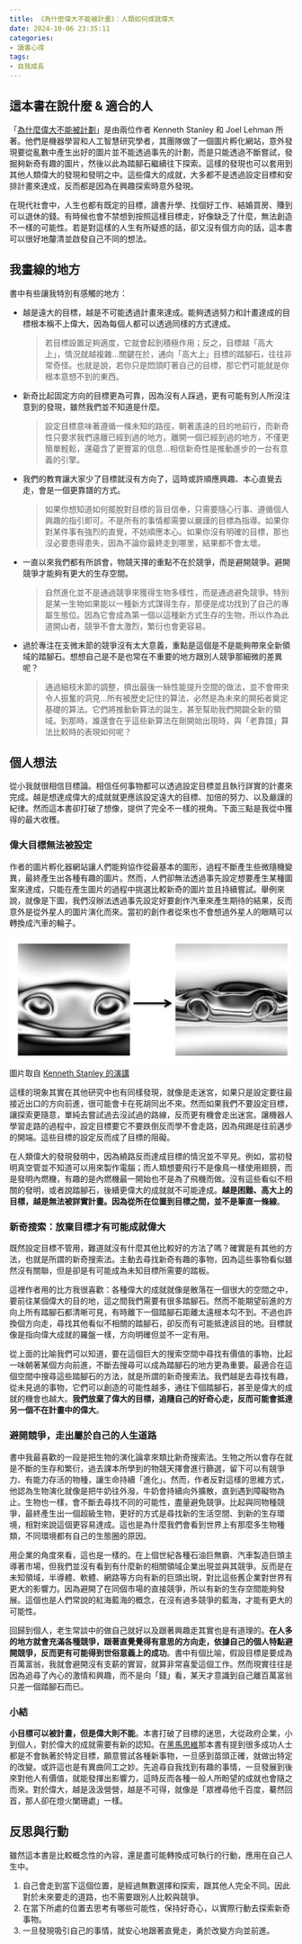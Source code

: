 ```yaml
---
title: 《為什麼偉大不能被計畫》：人類如何成就偉大
date: 2024-10-06 23:35:11
categories:
- 讀書心得
tags:
- 自我成長
---
```

## 這本書在說什麼 & 適合的人

「[為什麼偉大不能被計劃](https://www.books.com.tw/products/CN11869057)」是由兩位作者 Kenneth Stanley 和 Joel Lehman 所著。他們是機器學習和人工智慧研究學者，其團隊做了一個圖片孵化網站，意外發現要從亂數中產生出好的圖片並不能透過事先的計劃，而是只能透過不斷嘗試，發掘夠新奇有趣的圖片，然後以此為踏腳石繼續往下探索。這樣的發現也可以套用到其他人類偉大的發現和發明之中。這些偉大的成就，大多都不是透過設定目標和安排計畫來達成，反而都是因為在興趣探索時意外發現。

在現代社會中，人生也都有既定的目標，讀書升學、找個好工作、結婚買房、賺到可以退休的錢。有時候也會不禁想到按照這樣目標走，好像缺乏了什麼，無法創造不一樣的可能性。若是對這樣的人生有所疑惑的話，卻又沒有個方向的話，這本書可以很好地釐清並啟發自己不同的想法。

## 我畫線的地方

書中有些讓我特別有感觸的地方：

* 越是遠大的目標，越是不可能透過計畫來達成。能夠透過努力和計畫達成的目標根本稱不上偉大，因為每個人都可以透過同樣的方式達成。

  > 若⽬標設置⾜夠適度，它就會起到積極作⽤；反之，⽬標越「⾼⼤上」，情況就越複雜...關鍵在於，通向「⾼⼤上」⽬標的踏腳⽯，往往⾮常奇怪。也就是說，若你只是悶頭盯著⾃⼰的⽬標，那它們可能就是你根本意想不到的東西。

* 新奇比起固定方向的目標更為可靠，因為沒有人踩過，更有可能有別人所沒注意到的發現，雖然我們並不知道是什麼。

  > 設定⽬標意味著遵循⼀條未知的路徑，朝著遙遠的⽬的地前⾏，⽽新奇性只要求我們遠離已經到過的地⽅。離開⼀個已經到過的地⽅，不僅更簡單輕鬆，還蘊含了更豐富的信息...相信新奇性是推動進步的⼀台有意義的引擎。

* 我們的教育讓大家少了目標就沒有方向了，這時或許順應興趣、本心直覺去走，會是一個更靠譜的方式。

  > 如果你想知道如何擺脫對⽬標的盲⽬信奉，只需要隨⼼⾏事、遵循個⼈興趣的指引即可。不是所有的事情都需要以嚴謹的⽬標為指導。如果你對某件事有強烈的直覺，不妨順應本⼼。如果你沒有明確的⽬標，那也沒必要患得患失，因為不論你最終⾛到哪⾥，結果都不會太壞。

* 一直以來我們都有所誤會，物競天擇的重點不在於競爭，而是避開競爭。避開競爭才能夠有更大的生存空間。

  > ⾃然進化並不是通過競爭來獲得⽣物多樣性，⽽是通過避免競爭。特別是某⼀⽣物如果能以⼀種新⽅式謀得⽣存，那便是成功找到了⾃⼰的專屬⽣態位。因為它會成為第⼀個以這種新⽅式⽣存的⽣物，所以作為此道開⼭者，競爭不會太激烈，繁衍也會更容易。

* 過於專注在支微末節的競爭沒有太大意義，重點是這個是不是能夠帶來全新領域的踏腳石。想想自己是不是也常在不重要的地方跟別人競爭那細微的差異呢？

  > 通過細枝末節的調整，擠出最後⼀絲性能提升空間的做法，並不會帶來令⼈振奮的洞見...所有被歷史記住的算法，必然是為未來的開拓者奠定基礎的算法。它們將推動新算法的誕⽣，甚⾄幫助我們開闢全新的領域。到那時，誰還會在乎這些新算法在剛開始出現時，與「⽼靠譜」算法⽐較時的表現如何呢？

## 個人想法

從小我就很相信目標論。相信任何事物都可以透過設定目標並且執行詳實的計畫來完成。越是想達成偉大的成就就更應該設定遠大的目標、加倍的努力、以及嚴謹的紀律。然而這本書卻打破了想像，提供了完全不一樣的視角。下面三點是我從中獲得的最大收穫。

### 偉大目標無法被設定

作者的圖片孵化器網站讓人們能夠協作從最基本的圖形，過程不斷產生些微隨機變異，最終產生出各種有趣的圖片。然而，人們卻無法透過事先設定想要產生某種圖案來達成，只能在產生圖片的過程中挑選比較新奇的圖片並且持續嘗試。舉例來說，就像是下圖，我們沒辦法透過事先設定好要創作汽車來產生期待的結果，反而意外是從外星人的圖片演化而來。當初的創作者從來也不會想過外星人的眼睛可以轉換成汽車的輪子。

![外星人到車子](images/外星人到車子.png)
圖片取自 [Kenneth Stanley 的演講](https://www.youtube.com/watch?v=dKazBM3b74I)

這樣的現象其實在其他研究中也有同樣發現，就像是走迷宮，如果只是設定要往最接近出口的方向前進，很可能會卡在死胡同出不來。然而如果我們不要設定目標，讓探索更隨意，單純去嘗試過去沒試過的路線，反而更有機會走出迷宮。讓機器人學習走路的過程中，設定目標要它不要跌倒反而學不會走路，因為飛踢是往前邁步的開端。這些目標的設定反而成了目標的阻礙。

在人類偉大的發現發明中，因為繞路反而達成目標的情況並不罕見。例如，當初發明真空管並不知道可以用來製作電腦；而人類想要飛行不是像鳥一樣使用翅膀，而是發明內燃機，有趣的是內燃機最一開始也不是為了飛機而做。沒有這些看似不相關的發明，或者說踏腳石，後續更偉大的成就就不可能達成。**越是困難、高大上的目標，越是無法被詳實計畫。因為從所在位置到目標之間，並不是筆直一條線**。

### 新奇搜索：放棄目標才有可能成就偉大

既然設定目標不管用，難道就沒有什麼其他比較好的方法了嗎？確實是有其他的方法，也就是所謂的新奇搜索法。主動去尋找新奇有趣的事物，因為這些事物看似雖然沒有關聯，但是卻是有可能成為未知目標所需要的踏板。

這裡作者用的比方我很喜歡：各種偉大的成就就像是散落在一個很大的空間之中，要前往某個偉大的目的地，這之間我們需要有很多踏腳石。然而不能期望前進的方向上所有踏腳石都清晰可見，有時離下一個踏腳石距離太遠根本勾不到。不過也許換個方向走，尋找其他看似不相關的踏腳石，卻反而有可能抵達該目的地。目標就像是指向偉大成就的羅盤一樣，方向明確但並不一定有用。

從上面的比喻我們可以知道，要在這個巨大的搜索空間中尋找有價值的事物，比起一味朝著某個方向前進，不斷去搜尋可以成為踏腳石的地方更為重要。最適合在這個空間中搜尋這些踏腳石的方法，就是所謂的新奇搜索法。我們越是去尋找有趣，從未見過的事物，它們可以創造的可能性越多，通往下個踏腳石，甚至是偉大的成就的機會也越大。**我們放棄了偉大的目標，追隨自己的好奇心走，反而可能會抵達另一個不在計畫中的偉大**。

### 避開競爭，走出屬於自己的人生道路

書中我最喜歡的一段是把生物的演化論拿來類比新奇搜索法。生物之所以會存在就是不斷的生存和繁衍，過去課本所學到的物競天擇會進行篩選，留下可以有競爭力、有能力存活的物種，讓生命持續「進化」。然而，作者反對這樣的思維方式，他認為生物演化就像是把牛奶往外潑，牛奶會持續向外擴散，直到遇到障礙物為止。生物也一樣，會不斷去尋找不同的可能性，盡量避免競爭。比起與同物種競爭，最終產生出一個超級生物，更好的方式是尋找新的生活空間、到新的生存環境，相對來說這個更容易達成。這也是為什麼我們會看到世界上有那麼多生物種類，不同環境都有自己的生態圈的原因。

用企業的角度來看，這也是一樣的。在上個世紀各種石油巨無霸、汽車製造巨頭主導著市場，但我們並沒有看到有什麼新的相關領域企業出現並與其競爭。反而是在未知領域，半導體、軟體、網路等方向有新的巨頭出現，對比這些舊企業對世界有更大的影響力。因為避開了在同個市場的直接競爭，所以有新的生存空間能夠發展。這個也是人們常說的紅海藍海的概念，在沒有過多競爭的藍海，才能有更大的可能性。

回歸到個人，老生常談中的做自己就好以及跟著興趣走其實也是有道理的。**在人多的地方就會充滿各種競爭，跟著直覺覺得有意思的方向走，依據自己的個人特點避開競爭，反而更有可能得到世俗意義上的成功**。書中有個比喻，假設目標是要成為百萬富翁，我就會避開沒有支薪的實習，就算非常喜愛這個工作。然而現實往往是因為追尋了內心的激情和興趣，而不是向「錢」看，某天才意識到自己離百萬富翁只差一個踏腳石而已。

### 小結

**小目標可以被計畫，但是偉大則不能**。本書打破了目標的迷思，大從政府企業，小到個人，對於偉大的成就需要有新的認知。在[黑馬思維](https://www.books.com.tw/products/0010819494)那本書有提到很多成功人士都是不會執著於特定目標，願意嘗試各種新事物，一旦感到苗頭正確，就做出特定的改變。或許這也是有異曲同工之妙。先追尋自我找到有趣的事情，一旦發展到後來對他人有價值，就能發揮出影響力，這時反而各種一般人所盼望的成就也會隨之而來。對於偉大，越是汲汲營營，越是不可得，就像是「眾裡尋他千百度，驀然回首，那人卻在燈火闌珊處」一樣。

## 反思與行動

雖然這本書是比較概念性的內容，還是盡可能轉換成可執行的行動，應用在自己人生中。

1. 自己會走到當下這個位置，是經過無數選擇和探索，跟其他人完全不同。因此對於未來要走的道路，也不需要跟別人比較與競爭。
2. 在當下所處的位置去思考有哪些可能性，保持好奇心，以實際行動去探索新奇事物。
3. 一旦發現吸引自己的事情，就安心地跟著直覺走，勇於改變方向並前進。
